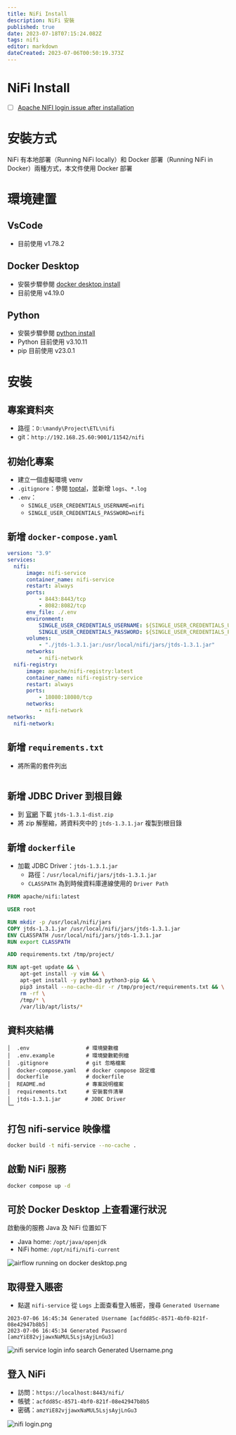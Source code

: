 ```yaml
---
title: NiFi Install
description: NiFi 安裝
published: true
date: 2023-07-18T07:15:24.082Z
tags: nifi
editor: markdown
dateCreated: 2023-07-06T00:50:19.373Z
---
```


# NiFi Install
- [ ] [Apache NIFI login issue after installation](https://stackoverflow.com/questions/68876855/apache-nifi-login-issue-after-installation)

# 安裝方式
NiFi 有本地部署（Running NiFi locally）和 Docker 部署（Running NiFi in Docker）兩種方式，本文件使用 Docker 部署

# 環境建置
## VsCode
- 目前使用 v1.78.2

## Docker Desktop
- 安裝步驟參閱 [docker desktop install](/軟體開發/學習心得/11542/Devops/Docker/DockerDesktopInstall)
- 目前使用 v4.19.0

## Python
- 安裝步驟參閱 [python install](/軟體開發/學習心得/11542/Python/PythonInstall)
- Python 目前使用 v3.10.11
- pip 目前使用 v23.0.1

# 安裝
## 專案資料夾
- 路徑：`D:\mandy\Project\ETL\nifi`
- git：`http://192.168.25.60:9001/11542/nifi`

## 初始化專案
- 建立一個虛擬環境 venv
- `.gitignore`：參閱 [toptal](https://www.toptal.com/developers/gitignore/api/python)，並新增 `logs`、`*.log`
- `.env`：
	- `SINGLE_USER_CREDENTIALS_USERNAME=nifi`
  - `SINGLE_USER_CREDENTIALS_PASSWORD=nifi`

## 新增 `docker-compose.yaml`
```yaml
version: "3.9"
services:
  nifi:
      image: nifi-service
      container_name: nifi-service
      restart: always
      ports:
          - 8443:8443/tcp
          - 8082:8082/tcp
      env_file: ./.env
      environment:
          SINGLE_USER_CREDENTIALS_USERNAME: ${SINGLE_USER_CREDENTIALS_USERNAME}
          SINGLE_USER_CREDENTIALS_PASSWORD: ${SINGLE_USER_CREDENTIALS_PASSWORD}
      volumes:
          - "./jtds-1.3.1.jar:/usr/local/nifi/jars/jtds-1.3.1.jar"
      networks:
          - nifi-network
  nifi-registry:
      image: apache/nifi-registry:latest
      container_name: nifi-registry-service
      restart: always
      ports:
          - 18080:18080/tcp
      networks:
          - nifi-network
networks:
  nifi-network:
```

## 新增 `requirements.txt`
- 將所需的套件列出
```

```

## 新增 JDBC Driver 到根目錄
- 到 [官網](https://sourceforge.net/projects/jtds/) 下載 `jtds-1.3.1-dist.zip`
- 將 zip 解壓縮，將資料夾中的 `jtds-1.3.1.jar` 複製到根目錄

## 新增 `dockerfile`
- 加載 JDBC Driver：`jtds-1.3.1.jar`
	- 路徑：`/usr/local/nifi/jars/jtds-1.3.1.jar`
  - `CLASSPATH` 為到時候資料庫連線使用的 `Driver Path`
  
```dockerfile
FROM apache/nifi:latest

USER root

RUN mkdir -p /usr/local/nifi/jars
COPY jtds-1.3.1.jar /usr/local/nifi/jars/jtds-1.3.1.jar
ENV CLASSPATH /usr/local/nifi/jars/jtds-1.3.1.jar
RUN export CLASSPATH

ADD requirements.txt /tmp/project/

RUN apt-get update && \
    apt-get install -y vim && \
    apt-get install -y python3 python3-pip && \
    pip3 install --no-cache-dir -r /tmp/project/requirements.txt && \
    rm -rf \
    /tmp/* \
    /var/lib/apt/lists/*
```

## 資料夾結構
```
│  .env                  # 環境變數檔
│  .env.example          # 環境變數範例檔
│  .gitignore            # git 忽略檔案
│  docker-compose.yaml   # docker compose 設定檔
│  dockerfile            # dockerfile
│  README.md             # 專案說明檔案
│  requirements.txt      # 安裝套件清單
│  jtds-1.3.1.jar      　# JDBC Driver
└─
```

## 打包 nifi-service 映像檔
```bash
docker build -t nifi-service --no-cache .
```

## 啟動 NiFi 服務
```bash
docker compose up -d
```

## 可於 Docker Desktop 上查看運行狀況
啟動後的服務 Java 及 NiFi 位置如下
- Java home: `/opt/java/openjdk`
- NiFi home: `/opt/nifi/nifi-current`

![airflow running on docker desktop.png](http://192.168.25.60:8000/files/file_storage/36c69d7b.png)

## 取得登入賬密
- 點選 `nifi-service` 從 `Logs` 上面查看登入帳密，搜尋 `Generated Username`

```
2023-07-06 16:45:34 Generated Username [acfdd85c-8571-4bf0-821f-08e42947b8b5]
2023-07-06 16:45:34 Generated Password [amzYiE82vjjawxNaMUL5LsjsAyjLnGu3]
```

![nifi service login info search Generated Username.png](http://192.168.25.60:8000/files/file_storage/9d739715.png)


## 登入 NiFi
- 訪問：`https://localhost:8443/nifi/`
- 帳號：`acfdd85c-8571-4bf0-821f-08e42947b8b5`
- 密碼：`amzYiE82vjjawxNaMUL5LsjsAyjLnGu3`

![nifi login.png](http://192.168.25.60:8000/files/file_storage/6d593f33.png)
